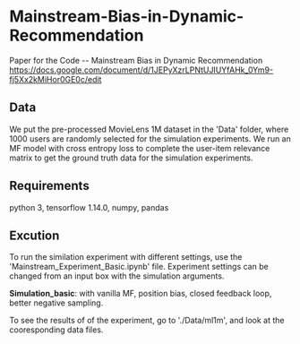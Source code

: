 # Mainstream-Bias-in-Dynamic-Recommendation
Paper for the Code -- Mainstream Bias in Dynamic Recommendation
https://docs.google.com/document/d/1JEPyXzrLPNtUJIUYfAHk_0Ym9-fj5Xx2kMiHor0GE0c/edit

## Data
We put the pre-processed MovieLens 1M dataset in the 'Data' folder, where 1000 users are randomly selected for the simulation experiments. We run an MF model with cross entropy loss to complete the user-item relevance matrix to get the ground truth data for the simulation experiments.

## Requirements
python 3, tensorflow 1.14.0, numpy, pandas

## Excution
To run the similation experiment with different settings, use the 'Mainstream_Experiment_Basic.ipynb' file. Experiment settings can be changed from an input box with the simulation arguments.

**Simulation_basic**: with vanilla MF, position bias, closed feedback loop, better negative sampling.  


To see the results of of the experiment, go to './Data/ml1m', and look at the cooresponding data files.
